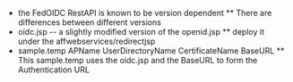 * the FedOIDC RestAPI is known to be version dependent
** There are differences between different versions
* oidc.jsp -- a slightly modified version of the openid.jsp
** deploy it under the affwebservices/redirectjsp
* sample.temp APName UserDirectoryName CertificateName BaseURL
** This sample.temp uses the oidc.jsp and the BaseURL to form the Authentication URL
